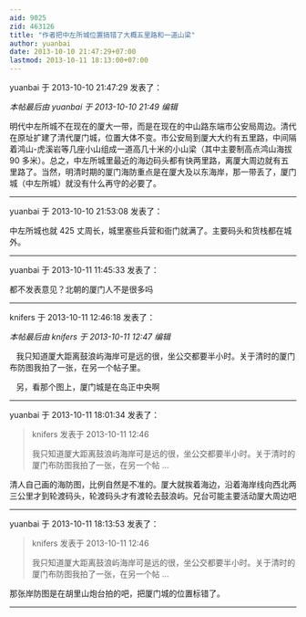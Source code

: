 ```yaml
---
aid: 9025
zid: 463126
title: "作者把中左所城位置搞错了大概五里路和一道山梁"
author: yuanbai
date: 2013-10-10 21:47:29+07:00
lastmod: 2013-10-11 18:13:00+07:00
---
```


yuanbai 于 2013-10-10 21:47:29 发表了：

_本帖最后由 yuanbai 于 2013-10-10 21:49 编辑_

明代中左所城不在现在的厦大一带，而是在现在的中山路东端市公安局周边。清代在原址扩建了清代厦门城，位置大体不变。市公安局到厦大大约有五里路，中间隔着鸿山-虎溪岩等几座小山组成一道高几十米的小山梁（其中主要制高点鸿山海拔 90 多米）。总之，中左所城里最近的海边码头都有快两里路，离厦大周边就有五里路了。当然，明清时期的厦门海防重点是在厦大及以东海岸，那一带丢了，厦门城（中左所城）就没有什么再守的必要了。

---

yuanbai 于 2013-10-10 21:53:08 发表了：

中左所城也就 425 丈周长，城里塞些兵营和衙门就满了。主要码头和货栈都在城外。

---

yuanbai 于 2013-10-11 11:45:33 发表了：

都不发表意见？北朝的厦门人不是很多吗

---

knifers 于 2013-10-11 12:46:18 发表了：

_本帖最后由 knifers 于 2013-10-11 12:47 编辑_

&nbsp; &nbsp;我只知道厦大距离鼓浪屿海岸可是远的很，坐公交都要半小时。关于清时的厦门布防图我拍了一张，在另一个帖子里。

&nbsp; &nbsp;另，看那个图上，厦门城是在岛正中央啊

---

yuanbai 于 2013-10-11 18:01:34 发表了：

> knifers 发表于 2013-10-11 12:46
>
> 我只知道厦大距离鼓浪屿海岸可是远的很，坐公交都要半小时。关于清时的厦门布防图我拍了一张，在另一个帖 ...

清人自己画的海防图，比例自然是不准的。厦大就挨着海边，沿着海岸线向西北两三公里才到轮渡码头，轮渡码头才有渡轮去鼓浪屿。兄台可能主要活动厦大周边吧

---

yuanbai 于 2013-10-11 18:13:53 发表了：

> knifers 发表于 2013-10-11 12:46
>
> 我只知道厦大距离鼓浪屿海岸可是远的很，坐公交都要半小时。关于清时的厦门布防图我拍了一张，在另一个帖 ...

那张岸防图是在胡里山炮台拍的吧，把厦门城的位置标错了。

---
